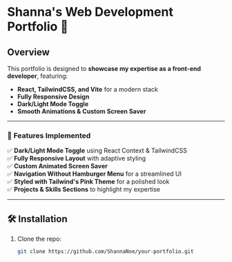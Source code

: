 # Shanna's Web Development Portfolio 🚀

## Overview
This portfolio is designed to **showcase my expertise as a front-end developer**, featuring:
- **React, TailwindCSS, and Vite** for a modern stack
- **Fully Responsive Design**
- **Dark/Light Mode Toggle**
- **Smooth Animations & Custom Screen Saver**

---

### 🔧 **Features Implemented**
✅ **Dark/Light Mode Toggle** using React Context & TailwindCSS  
✅ **Fully Responsive Layout** with adaptive styling  
✅ **Custom Animated Screen Saver**  
✅ **Navigation Without Hamburger Menu** for a streamlined UI  
✅ **Styled with Tailwind's Pink Theme** for a polished look  
✅ **Projects & Skills Sections** to highlight my expertise  

---

## 🛠 Installation
1. Clone the repo:
   ```sh
   git clone https://github.com/ShannaNoe/your-portfolio.git
